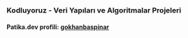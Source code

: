 ### Kodluyoruz - Veri Yapıları ve Algoritmalar Projeleri

#### Patika.dev profili: [gokhanbaspinar](https://app.patika.dev/gokhanbaspinar)
